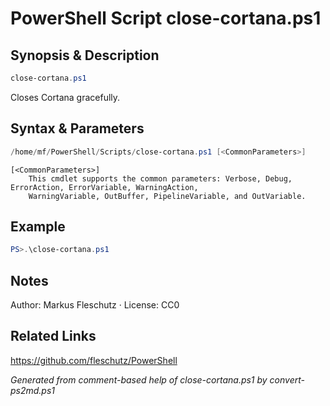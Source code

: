 # PowerShell Script close-cortana.ps1

## Synopsis & Description
```powershell
close-cortana.ps1
```

Closes Cortana gracefully.

## Syntax & Parameters
```powershell
/home/mf/PowerShell/Scripts/close-cortana.ps1 [<CommonParameters>]
```

```
[<CommonParameters>]
    This cmdlet supports the common parameters: Verbose, Debug, ErrorAction, ErrorVariable, WarningAction, 
    WarningVariable, OutBuffer, PipelineVariable, and OutVariable.
```

## Example
```powershell
PS>.\close-cortana.ps1
```


## Notes
Author: Markus Fleschutz · License: CC0

## Related Links
https://github.com/fleschutz/PowerShell

*Generated from comment-based help of close-cortana.ps1 by convert-ps2md.ps1*
